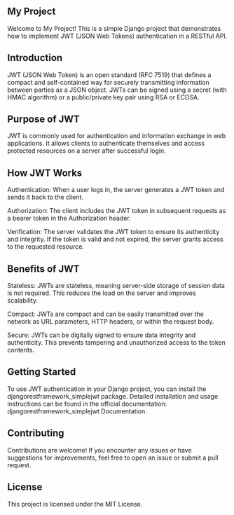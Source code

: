 ## My Project
Welcome to My Project! This is a simple Django project that demonstrates how to implement JWT (JSON Web Tokens) authentication in a RESTful API.

## Introduction
JWT (JSON Web Token) is an open standard (RFC 7519) that defines a compact and self-contained way for securely transmitting information between parties as a JSON object. JWTs can be signed using a secret (with HMAC algorithm) or a public/private key pair using RSA or ECDSA.

## Purpose of JWT
JWT is commonly used for authentication and information exchange in web applications. It allows clients to authenticate themselves and access protected resources on a server after successful login.

## How JWT Works
Authentication: When a user logs in, the server generates a JWT token and sends it back to the client.

Authorization: The client includes the JWT token in subsequent requests as a bearer token in the Authorization header.

Verification: The server validates the JWT token to ensure its authenticity and integrity. If the token is valid and not expired, the server grants access to the requested resource.

## Benefits of JWT
Stateless: JWTs are stateless, meaning server-side storage of session data is not required. This reduces the load on the server and improves scalability.

Compact: JWTs are compact and can be easily transmitted over the network as URL parameters, HTTP headers, or within the request body.

Secure: JWTs can be digitally signed to ensure data integrity and authenticity. This prevents tampering and unauthorized access to the token contents.

## Getting Started
To use JWT authentication in your Django project, you can install the djangorestframework_simplejwt package. Detailed installation and usage instructions can be found in the official documentation: djangorestframework_simplejwt Documentation.

## Contributing
Contributions are welcome! If you encounter any issues or have suggestions for improvements, feel free to open an issue or submit a pull request.

## License
This project is licensed under the MIT License.

